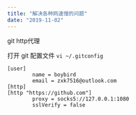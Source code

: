 ```yaml
---
title: "解决各种网速慢的问题"
date: "2019-11-02"
---
```



git http代理

打开 git 配置文件 `vi ~/.gitconfig`

```
[user]
        name = boybird
        email = zxk7516@outlook.com
[http]
[http "https://github.com"]
        proxy = socks5://127.0.0.1:1080
        sslVerify = false
```
